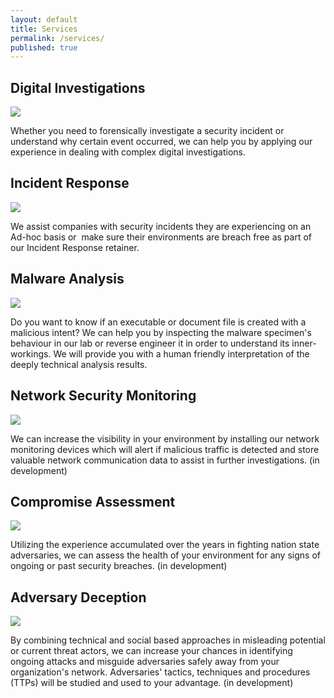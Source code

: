 ```yaml
---
layout: default
title: Services
permalink: /services/
published: true
---
```


## Digital Investigations
<div style="clear: left;">
    <p><img src="{{ site.baseurl }}/images/forensics.png"></p>
    <p>Whether you need to forensically investigate a security incident or understand why certain event occurred, we can help you by applying our experience in dealing with complex digital investigations.</p>
</div>

## Incident Response
<div style="clear: left;">
    <p><img src="{{ site.baseurl }}/images/IR_process.png"></p>
    <p>We assist companies with security incidents they are experiencing on an Ad-hoc basis or  make sure their environments are breach free as part of our Incident Response retainer.</p>
</div>

## Malware Analysis
<div style="clear: left;">
    <p><img src="{{ site.baseurl }}/images/cropped-x64bgg.png"></p>
    <p>Do you want to know if an executable or document file is created with a malicious intent? We can help you by inspecting the malware specimen's behaviour in our lab or reverse engineer it in order to understand its inner-workings. We will provide you with a human friendly interpretation of the deeply technical analysis results.</p>
</div>

## Network Security Monitoring
<div style="clear: left;">
    <p><img src="{{ site.baseurl }}/images/NSM.png"></p>
    <p>We can increase the visibility in your environment by installing our network monitoring devices which will alert if malicious traffic is detected and store valuable network communication data to assist in further investigations. (in development)</p>
</div>

## Compromise Assessment
<div style="clear: left;">
    <p><img src="{{ site.baseurl }}/images/CompromiseAssessment.png"></p>
    <p>Utilizing the experience accumulated over the years in fighting nation state adversaries, we can assess the health of your environment for any signs of ongoing or past security breaches. (in development)</p>
</div>

## Adversary Deception
<div style="clear: left;">
    <p><img src="{{ site.baseurl }}/images/AdversaryDeception.png"></p>
    <p>By combining technical and social based approaches in misleading potential or current threat actors, we can increase your chances in identifying ongoing attacks and misguide adversaries safely away from your organization's network. Adversaries' tactics, techniques and procedures (TTPs) will be studied and used to your advantage. (in development)</p>
</div>
